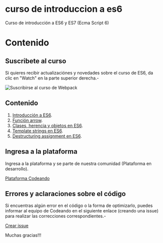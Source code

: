 # curso de introduccion a es6

Curso de introducción a ES6 y ES7 (Ecma Script 6)

# Contenido

## Suscribete al curso

Si quieres recibir actualizaciónes y novedades sobre el curso de ES6, da clic en "Watch" en la parte superior derecha.-

![Suscribirse al curso de Webpack](http://blog.codeando.club/img/github.png)

## Contenido

1. [Introducción a ES6](http://blog.codeando.club/articulos/introduccion-a-es6-javascript.html).
2. [Función arrow](http://blog.codeando.club/articulos/funcion-arrow-es6-javascript.html).
3. [Clases, herencia y objetos en ES6](http://blog.codeando.club/articulos/clases-herencia-y-objetos-en-es6-javascript.html).
4. [Template strings en ES6](http://blog.codeando.club/articulos/template-strings-es6-javascript.html).
5. [Destructuring assignment en ES6](http://blog.codeando.club/articulos/destructuring-assignment-es6-javascript.html).

## Ingresa a la plataforma

Ingresa a la plataforma y se parte de nuestra comunidad (Plataforma en desarrollo).

[Plataforma Codeando](http://codeando.club)

## Errores y aclaraciones sobre el código

Si encuentras algún error en el código o la forma de optimizarlo, puedes informar al equipo de Codeando en el siguiente enlace (creando una issue) para realizar las correcciones correspondientes.-

[Crear issue](https://github.com/codeandomx/curso-de-introduccion-a-es6/issues)

Muchas gracias!!!